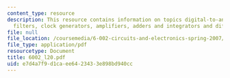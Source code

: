 ```yaml
---
content_type: resource
description: This resource contains information on topics digital-to-analog converters,
  filters, clock generators, amplifiers, adders and integrators and differentiators.
file: null
file_location: /coursemedia/6-002-circuits-and-electronics-spring-2007/e7d4a7f9d1caee6423433e898bd940cc_6002_l20.pdf
file_type: application/pdf
resourcetype: Document
title: 6002_l20.pdf
uid: e7d4a7f9-d1ca-ee64-2343-3e898bd940cc
---
```

